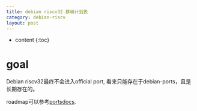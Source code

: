 ```yaml
---
title: debian riscv32 移植计划表
category: debian-riscv
layout: post
---
```

* content
{:toc}

# goal

Debian riscv32最终不会进入official port, 看来只能存在于debian-ports，且是长期存在的。

roadmap可以参考[portsdocs](https://wiki.debian.org/PortsDocs/New).


